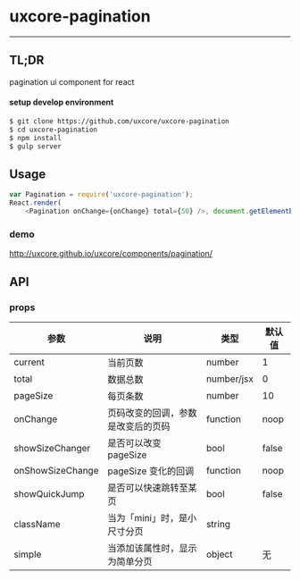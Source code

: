 # uxcore-pagination

---

## TL;DR

pagination ui component for react

#### setup develop environment

```sh
$ git clone https://github.com/uxcore/uxcore-pagination
$ cd uxcore-pagination
$ npm install
$ gulp server
```

## Usage

```js
var Pagination = require('uxcore-pagination');
React.render(
	<Pagination onChange={onChange} total={50} />, document.getElementById('target'));
```

### demo
http://uxcore.github.io/uxcore/components/pagination/

## API

### props

|参数|说明|类型|默认值|
|---|----|---|------|
|current|当前页数|number|1|
|total|数据总数|number/jsx|0|
|pageSize|每页条数|number|10|
|onChange|页码改变的回调，参数是改变后的页码|function|noop|
|showSizeChanger|是否可以改变 pageSize|bool|false|
|onShowSizeChange|pageSize 变化的回调|function|noop|
|showQuickJump|是否可以快速跳转至某页|bool|false|
|className|当为「mini」时，是小尺寸分页|string||
|simple|当添加该属性时，显示为简单分页|object|无|

